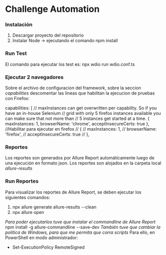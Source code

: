 # Challenge Automation
### Instalación
1. Descargar proyecto del repositorio
2. Instalar Node -> ejecutando el comando npm install

### Run Test
El comando para ejecutar los test es: npx wdio run wdio.conf.ts

### Ejecutar 2 navegadores
Sobre el archivo de configuracion del framework, sobre la seccion *capabilities* descomentar las lineas que habilitan la ejecucion de pruebas con Firefox:

capabilities: [
        // maxInstances can get overwritten per capability. So if you have an in-house Selenium
        // grid with only 5 firefox instances available you can make sure that not more than
        // 5 instances get started at a time.
        {
            maxInstances: 1,
            browserName: 'chrome',
            acceptInsecureCerts: true
        },
        //Habilitar para ejecutar en firefox
        // {
        //     maxInstances: 1,
        //     browserName: 'firefox',
        //     acceptInsecureCerts: true
        // },

### Reportes
Los reportes son generados por Allure Report automáticamente luego de una ejecución en formato json.
Los reportes son alojados en la carpeta local *allure-results*

### Run Reportes
Para visualizar los reportes de Allure Report, se deben ejecutar los siguientes comandos:
1. npx allure generate allure-results --clean
2. npx allure open

*Para poder ejecutarlos tuve que instalar el commandline de Allure Report*
npm install -g allure-commandline --save-dev
*También tuve que cambiar la política de Windows, para que me permita que corra scripts*
Para ello, en PowerShell en modo administrador:
- Set-ExecutionPolicy RemoteSigned
